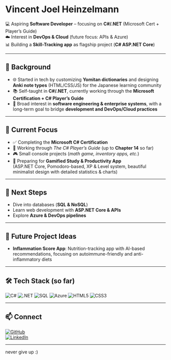 # Vincent Joel Heinzelmann 

💻 Aspiring **Software Developer** – focusing on **C#/.NET** (Microsoft Cert + Player’s Guide)  
☁️ Interest in **DevOps & Cloud** (future focus: APIs & Azure)  
📊 Building a **Skill-Tracking app** as flagship project (**C# ASP.NET Core**)  

---

## 🔹 Background  

- 🌐 Started in tech by customizing **Yomitan dictionaries** and designing **Anki note types** (HTML/CSS/JS) for the Japanese learning community  
- 📚 Self-taught in **C#/.NET**, currently working through the **Microsoft Certification + C# Player’s Guide**  
- 🏢 Broad interest in **software engineering & enterprise systems**, with a long-term goal to bridge **development and DevOps/Cloud practices**  

---

## 🔹  Current Focus  

- ✅ Completing the **Microsoft C# Certification**  
- 📖 Working through *The C# Player’s Guide* (up to **Chapter 14** so far)  
- 🎮 Small console projects (*math game, inventory apps, etc.*)  
- 🚀 Preparing for **Gamified Study & Productivity App**  
(ASP.NET Core, Pomodoro-based, XP & Level system, beautiful minimalist design with detailed statistics & charts)


---

## 🔹  Next Steps  

-  Dive into databases (**SQL & NoSQL**)  
-  Learn web development with **ASP.NET Core & APIs**  
-  Explore **Azure & DevOps pipelines**  

---

## 🔮 Future Project Ideas  

- **Inflammation Score App**: Nutrition-tracking app with AI-based recommendations, focusing on autoimmune-friendly and anti-inflammatory diets  

---

## 🛠️  Tech Stack (so far)  

![C#](https://img.shields.io/badge/C%23-239120?style=for-the-badge&logo=c-sharp&logoColor=white)
![.NET](https://img.shields.io/badge/.NET-512BD4?style=for-the-badge&logo=dotnet&logoColor=white)
![SQL](https://img.shields.io/badge/SQL-CC2927?style=for-the-badge&logo=databricks&logoColor=white)
![Azure](https://img.shields.io/badge/Azure-0078D4?style=for-the-badge&logo=microsoft-azure&logoColor=white)
![HTML5](https://img.shields.io/badge/HTML5-E34F26?style=for-the-badge&logo=html5&logoColor=white)
![CSS3](https://img.shields.io/badge/CSS3-1572B6?style=for-the-badge&logo=css3&logoColor=white)

---

## 📫 Connect  

[![GitHub](https://img.shields.io/badge/GitHub-181717?style=for-the-badge&logo=github&logoColor=white)](https://github.com/Vinccii)  
[![LinkedIn](https://img.shields.io/badge/LinkedIn-0077B5?style=for-the-badge&logo=linkedin&logoColor=white)](https://www.linkedin.com/in/Soon...)  

---

never give up :)
